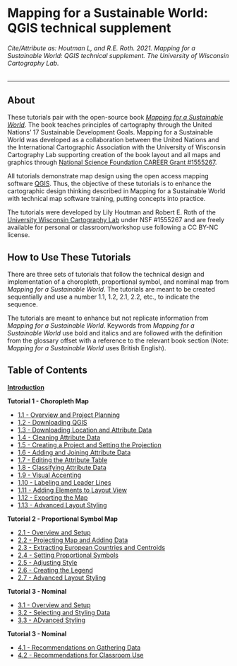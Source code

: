 # Mapping for a Sustainable World: QGIS technical supplement

###### Cite/Attribute as: Houtman L, and R.E. Roth. 2021. _Mapping for a Sustainable World: QGIS technical supplement_. The University of Wisconsin Cartography Lab.

---

## About

These tutorials pair with the open-source book [_Mapping for a Sustainable World_](http://bit.ly/SDGbook). The book teaches principles of cartography through the United Nations’ 17 Sustainable Development Goals. Mapping for a Sustainable World was developed as a collaboration between the United Nations and the International Cartographic Association with the University of Wisconsin Cartography Lab supporting creation of the book layout and all maps and graphics through [National Science Foundation CAREER Grant #1555267](https://www.nsf.gov/awardsearch/showAward?AWD_ID=1555267).

All tutorials demonstrate map design using the open access mapping software [QGIS](https://qgis.org/en/site/). Thus, the objective of these tutorials is to enhance the cartographic design thinking described in Mapping for a Sustainable World with technical map software training, putting concepts into practice.

The tutorials were developed by Lily Houtman and Robert E. Roth of the [University Wisconsin Cartography Lab](https://geography.wisc.edu/cartography/) under NSF #1555267 and are freely available for personal or classroom/workshop use following a CC BY-NC license.

## How to Use These Tutorials

There are three sets of tutorials that follow the technical design and implementation of a choropleth, proportional symbol, and nominal map from _Mapping for a Sustainable World_. The tutorials are meant to be created sequentially and use a number 1.1, 1.2, 2.1, 2.2, etc., to indicate the sequence.

The tutorials are meant to enhance but not replicate information from _Mapping for a Sustainable World_. Keywords from _Mapping for a Sustainable World_ use bold and italics and are followed with the definition from the glossary offset with a reference to the relevant book section (Note: _Mapping for a Sustainable World_ uses British English).

## Table of Contents

[**Introduction**](/0_Introduction/0.1_Overview.md)

**Tutorial 1 - Choropleth Map**
- [1.1 - Overview and Project Planning](/1_Choropleth/1.1_Scope.md)
- [1.2 - Downloading QGIS](/1_Choropleth/1.2_Download_QGIS.md)
- [1.3 - Downloading Location and Attribute Data](/1_Choropleth/1.3_Download_Data.md)
- [1.4 - Cleaning Attribute Data](/1_Choropleth/1.4_Clean_Data.md)
- [1.5 - Creating a Project and Setting the Projection](/1_Choropleth/1.5_Project_and_Save.md)
- [1.6 - Adding and Joining Attribute Data](/1_Choropleth/1.6_Add_Data.md)
- [1.7 - Editing the Attribute Table](/1_Choropleth/1.7_Edit_Attribute_table_Map_Algebra.md)
- [1.8 - Classifying Attribute Data](/1_Choropleth/1.8_Classify_Data.md)
- [1.9 - Visual Accenting](/1_Choropleth/1.9_Visual_Accenting.md)
- [1.10 - Labeling and Leader Lines](/1_Choropleth/1.10_Labels.md)
- [1.11 - Adding Elements to Layout View](/1_Choropleth/1.11_Layout.md)
- [1.12 - Exporting the Map](/1_Choropleth/1.12_Save.md)
- [1.13 - Advanced Layout Styling](/1_Choropleth/1.13_Advanced_Layout.md)

**Tutorial 2 - Proportional Symbol Map**
- [2.1 - Overview and Setup](/2_Proportional_Symbol/2.1_proportional_setup.md)
- [2.2 - Projecting Map and Adding Data](/2_Proportional_Symbol/2.2_project_and_data.md)
- [2.3 - Extracting European Countries and Centroids](/2_Proportional_Symbol/2.3_select_europe_and_centroids.md)
- [2.4 - Setting Proportional Symbols](/2_Proportional_Symbol/2.4_proportional_symbol.md)
- [2.5 - Adjusting Style](/2_Proportional_Symbol/2.5_styling.md)
- [2.6 - Creating the Legend](/2_Proportional_Symbol/2.6_legend.md)
- [2.7 - Advanced Layout Styling](/2_Proportional_Symbol/2.7_layout.md)

**Tutorial 3 - Nominal**
- [3.1 - Overview and Setup](/3_Nominal/3.1_nominal_setup.md)
- [3.2 - Selecting and Styling Data](/3_Nominal/3.2_select_and_style.md)
- [3.3 - ADvanced Styling](/3_Nominal/3.3_layout.md)

**Tutorial 3 - Nominal**
- [4.1 - Recommendations on Gathering Data](/4_Future_Directions/4.1_Recommendations_own_data.md)
- [4.2 - Recommendations for Classroom Use](/4_Future_Directions/4.2_K12_Classroom_Use.md)